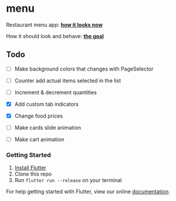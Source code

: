 # menu

Restaurant menu app: [**how it looks now**](https://github.com/braulio94/menu/blob/master/screenshots/screenshot.png)

How it should look and behave: [**the goal**](https://www.uplabs.com/posts/today-s-special-ramen-restaurant-app)



## Todo

- [ ] Make background colors that changes with PageSelector
- [ ] Counter add actual items selected in the list
- [ ] Increment & decrement quantities
- [x] Add custom tab indicators
- [x] Change food prices
- [ ] Make cards slide animation 
- [ ] Make cart animation


### Getting Started

1. [Install Flutter](https://flutter.io/setup/)
2. Clone this repo
3. Run `flutter run --release` on your terminal







For help getting started with Flutter, view our online
[documentation](http://flutter.io/).
